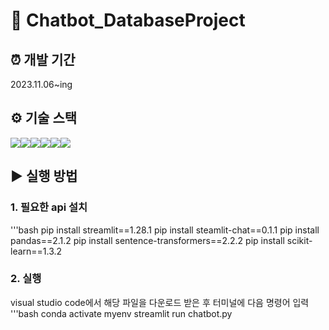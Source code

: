 # 🤖 Chatbot_DatabaseProject

## ⏰ 개발 기간
2023.11.06~ing

## ⚙ 기술 스택
<img src="https://img.shields.io/badge/Python-3776AB?style=for-the-badge&logo=Python&logoColor=white"><img src="https://img.shields.io/badge/Stramlit-FF4B4B?style=for-the-badge&logo=Streamlit&logoColor=white"><img src="https://img.shields.io/badge/Stramlit_chat-FF4B4B?style=for-the-badge&logo=Streamlit_chat&logoColor=white"><img src="https://img.shields.io/badge/pandas-150458?style=for-the-badge&logo=pandas&logoColor=white"><img src="https://img.shields.io/badge/sentence_transformers-04ACE6?style=for-the-badge&logo=sentence_transfromers&logoColor=white"><img src="https://img.shields.io/badge/scikitlearn-F7931E?style=for-the-badge&logo=scikitlearn&logoColor=white">

## ▶️ 실행 방법
### 1. 필요한 api 설치
'''bash
pip install streamlit==1.28.1
pip install steamlit-chat==0.1.1
pip install pandas==2.1.2
pip install sentence-transformers==2.2.2
pip install scikit-learn==1.3.2

### 2. 실행
visual studio code에서 해당 파일을 다운로드 받은 후 터미널에 다음 명령어 입력
'''bash
conda activate myenv
streamlit run chatbot.py

